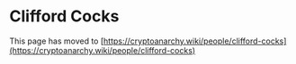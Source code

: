 
# Clifford Cocks

This page has moved to [https://cryptoanarchy.wiki/people/clifford-cocks](https://cryptoanarchy.wiki/people/clifford-cocks)

